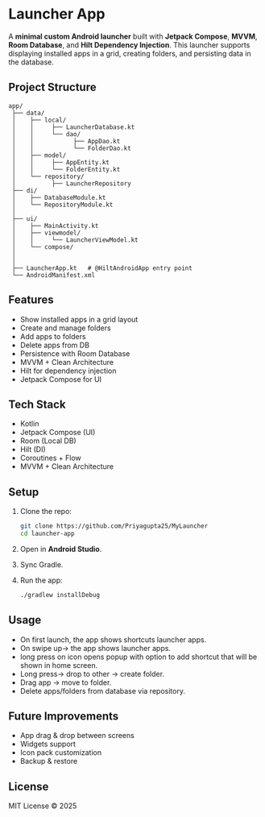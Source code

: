 # Launcher App

A **minimal custom Android launcher** built with **Jetpack Compose**, **MVVM**, **Room Database**, and **Hilt Dependency Injection**. This launcher supports displaying installed apps in a grid, creating folders, and persisting data in the database.

## Project Structure

```
app/
 ├── data/
 │    ├── local/
 │    │     ├── LauncherDatabase.kt
 │    │     └── dao/
 │    │           ├── AppDao.kt
 │    │           └── FolderDao.kt
 │    ├── model/
 │    │     ├── AppEntity.kt
 │    │     └── FolderEntity.kt
 │    └── repository/
 │          ├── LauncherRepository
 ├── di/
 │    ├── DatabaseModule.kt
 │    └── RepositoryModule.kt
 │
 ├── ui/
 │    ├── MainActivity.kt
 │    ├── viewmodel/
 │    │     └── LauncherViewModel.kt
 │    └── compose/
 │         
 │
 ├── LauncherApp.kt   # @HiltAndroidApp entry point
 └── AndroidManifest.xml
```

## Features

- Show installed apps in a grid layout
- Create and manage folders
- Add apps to folders
- Delete apps from DB
- Persistence with Room Database
- MVVM + Clean Architecture
- Hilt for dependency injection
- Jetpack Compose for UI

## Tech Stack

- Kotlin
- Jetpack Compose (UI)
- Room (Local DB)
- Hilt (DI)
- Coroutines + Flow
- MVVM + Clean Architecture

## Setup

1. Clone the repo:
   ```bash
   git clone https://github.com/Priyagupta25/MyLauncher
   cd launcher-app
   ```

2. Open in **Android Studio**.
3. Sync Gradle.
4. Run the app:
   ```bash
   ./gradlew installDebug
   ```

## Usage

- On first launch, the app shows shortcuts launcher apps.
- On swipe up-> the app shows  launcher apps.
- long press on icon opens popup with option to add shortcut that will be shown in home screen.
- Long press-> drop to other → create folder.
- Drag app → move to folder.
- Delete apps/folders from database via repository.


## Future Improvements
- App drag & drop between screens
- Widgets support
- Icon pack customization
- Backup & restore

## License

MIT License © 2025